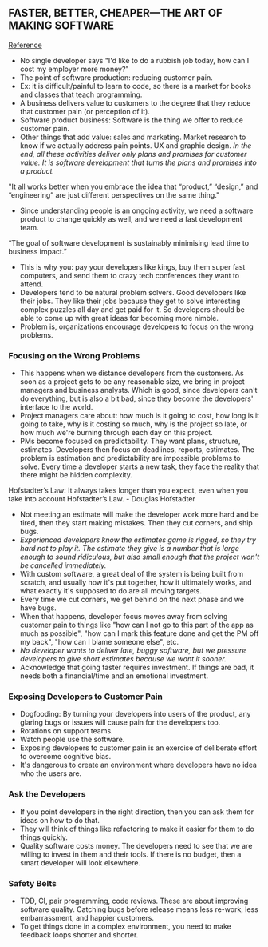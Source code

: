 ## FASTER, BETTER, CHEAPER—THE ART OF MAKING SOFTWARE
[Reference](http://jrsinclair.com/articles/2017/faster-better-cheaper-art-of-making-software/)

- No single developer says "I'd like to do a rubbish job today, how can I cost my employer more money?"
- The point of software production: reducing customer pain.
- Ex: it is difficult/painful to learn to code, so there is a market for books and classes that teach programming.
- A business delivers value to customers to the degree that they reduce that customer pain (or perception of it).
- Software product business: Software is the thing we offer to reduce customer pain.
- Other things that add value: sales and marketing. Market research to know if we actually address pain points. UX and graphic design. *In the end, all these activities deliver only plans and promises for customer value. It is software development that turns the plans and promises into a product.*

"It all works better when you embrace the idea that “product,” “design,” and “engineering” are just different perspectives on the same thing."

- Since understanding people is an ongoing activity, we need a software product to change quickly as well, and we need a fast development team.

“The goal of software development is sustainably minimising lead time to business impact.”

- This is why you: pay your developers like kings, buy them super fast computers, and send them to crazy tech conferences they want to attend.
- Developers tend to be natural problem solvers. Good developers like their jobs. They like their jobs because they get to solve interesting complex puzzles all day and get paid for it. So developers should be able to come up with great ideas for becoming more nimble.
- Problem is, organizations encourage developers to focus on the wrong problems.

### Focusing on the Wrong Problems

- This happens when we distance developers from the customers. As soon as a project gets to be any reasonable size, we bring in project managers and business analysts. Which is good, since developers can't do everything, but is also a bit bad, since they become the developers' interface to the world.
- Project managers care about: how much is it going to cost, how long is it going to take, why is it costing so much, why is the project so late, or how much we're burning through each day on this project.
- PMs become focused on predictability. They want plans, structure, estimates. Developers then focus on deadlines, reports, estimates. The problem is estimation and predictability are impossible problems to solve. Every time a developer starts a new task, they face the reality that there might be hidden complexity.

Hofstadter’s Law: It always takes longer than you expect, even when you take into account Hofstadter’s Law.  - Douglas Hofstadter

- Not meeting an estimate will make the developer work more hard and be tired, then they start making mistakes. Then they cut corners, and ship bugs.
- *Experienced developers know the estimates game is rigged, so they try hard not to play it. The estimate they give is a number that is large enough to sound ridiculous, but also small enough that the project won't be cancelled immediately.*
- With custom software, a great deal of the system is being built from scratch, and usually how it's put together, how it ultimately works, and what exactly it's supposed to do are all moving targets.
- Every time we cut corners, we get behind on the next phase and we have bugs.
- When that happens, developer focus moves away from solving customer pain to things like "how can I not go to this part of the app as much as possible", "how can I mark this feature done and get the PM off my back", "how can I blame someone else", etc.
- *No developer wants to deliver late, buggy software, but we pressure developers to give short estimates because we want it sooner.*
- Acknowledge that going faster requires investment. If things are bad, it needs both a financial/time and an emotional investment.

### Exposing Developers to Customer Pain

- Dogfooding: By turning your developers into users of the product, any glaring bugs or issues will cause pain for the developers too.
- Rotations on support teams.
- Watch people use the software.
- Exposing developers to customer pain is an exercise of deliberate effort to overcome cognitive bias.
- It's dangerous to create an environment where developers have no idea who the users are.

### Ask the Developers

- If you point developers in the right direction, then you can ask them for ideas on how to do that.
- They will think of things like refactoring to make it easier for them to do things quickly.
- Quality software costs money. The developers need to see that we are willing to invest in them and their tools. If there is no budget, then a smart developer will look elsewhere.

### Safety Belts

- TDD, CI, pair programming, code reviews. These are about improving software quality. Catching bugs before release means less re-work, less embarrassment, and happier customers.
- To get things done in a complex environment, you need to make feedback loops shorter and shorter.
